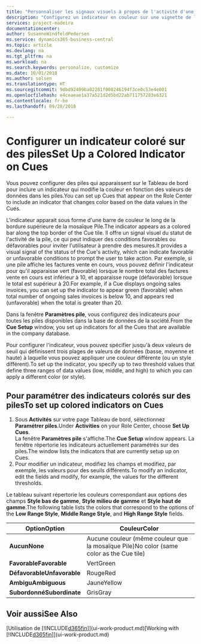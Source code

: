 ```yaml
---
title: "Personnaliser les signaux visuels à propos de l'activité d'une pile | Microsoft Docs"
description: "Configurez un indicateur en couleur sur une vignette de la pile pour fournir un signal visuel personnalisé de l'activité de la pile."
services: project-madeira
documentationcenter: 
author: SusanneWindfeldPedersen
ms.service: dynamics365-business-central
ms.topic: article
ms.devlang: na
ms.tgt_pltfrm: na
ms.workload: na
ms.search.keywords: personalize, customize
ms.date: 10/01/2018
ms.author: solsen
ms.translationtype: HT
ms.sourcegitcommit: 9dbd92409ba02281f008246194f3ce0c53e4e001
ms.openlocfilehash: e4ceaeae1a37a521d2d5bd22ab711757283e6321
ms.contentlocale: fr-be
ms.lasthandoff: 09/28/2018

---
```

# <a name="set-up-a-colored-indicator-on-cues"></a><span data-ttu-id="89480-103">Configurer un indicateur coloré sur des piles</span><span class="sxs-lookup"><span data-stu-id="89480-103">Set Up a Colored Indicator on Cues</span></span>
<span data-ttu-id="89480-104">Vous pouvez configurer des piles qui apparaissent sur le Tableau de bord pour inclure un indicateur qui modifie la couleur en fonction des valeurs de données dans les piles.</span><span class="sxs-lookup"><span data-stu-id="89480-104">You can set up Cues that appear on the Role Center to include an indicator that changes color based on the data values in the Cues.</span></span>

<span data-ttu-id="89480-105">L'indicateur apparait sous forme d'une barre de couleur le long de la bordure supérieure de la mosaïque Pile.</span><span class="sxs-lookup"><span data-stu-id="89480-105">The indicator appears as a colored bar along the top border of the Cue tile.</span></span> <span data-ttu-id="89480-106">Il offre un signal visuel du statut de l'activité de la pile, ce qui peut indiquer des conditions favorables ou défavorables pour inviter l'utilisateur à prendre des mesures.</span><span class="sxs-lookup"><span data-stu-id="89480-106">It provides a visual signal of the status of the Cue's activity, which can indicate favorable or unfavorable conditions to prompt the user to take action.</span></span> <span data-ttu-id="89480-107">Par exemple, si une pile affiche les factures vente en cours, vous pouvez définir l'indicateur pour qu'il apparaisse vert (favorable) lorsque le nombre total des factures vente en cours est inférieur à 10, et apparaisse rouge (défavorable) lorsque le total est supérieur à 20.</span><span class="sxs-lookup"><span data-stu-id="89480-107">For example, if a Cue displays ongoing sales invoices, you can set up the indicator to appear green (favorable) when total number of ongoing sales invoices is below 10, and appears red (unfavorable) when the total is greater than 20.</span></span>

<span data-ttu-id="89480-108">Dans la fenêtre **Paramètres pile**, vous configurez des indicateurs pour toutes les piles disponibles dans la base de données de la société.</span><span class="sxs-lookup"><span data-stu-id="89480-108">From the **Cue Setup** window, you set up indicators for all the Cues that are available in the company database.</span></span>

<span data-ttu-id="89480-109">Pour configurer l'indicateur, vous pouvez spécifier jusqu'à deux valeurs de seuil qui définissent trois plages de valeurs de données (basse, moyenne et haute) à laquelle vous pouvez appliquer une couleur différente (ou un style différent).</span><span class="sxs-lookup"><span data-stu-id="89480-109">To set up the indicator, you specify up to two threshold values that define three ranges of data values (low, middle, and high) to which you can apply a different color (or style).</span></span>

## <a name="to-set-up-colored-indicators-on-cues"></a><span data-ttu-id="89480-110">Pour paramétrer des indicateurs colorés sur des piles</span><span class="sxs-lookup"><span data-stu-id="89480-110">To set up colored indicators on Cues</span></span>
1. <span data-ttu-id="89480-111">Sous **Activités** sur votre page Tableau de bord, sélectionnez **Paramétrer piles**.</span><span class="sxs-lookup"><span data-stu-id="89480-111">Under **Activities** on your Role Center, choose **Set Up Cues**.</span></span>  
   <span data-ttu-id="89480-112">La fenêtre **Paramètres pile** s'affiche.</span><span class="sxs-lookup"><span data-stu-id="89480-112">The **Cue Setup** window appears.</span></span> <span data-ttu-id="89480-113">La fenêtre répertorie les indicateurs actuellement paramétrés sur des piles.</span><span class="sxs-lookup"><span data-stu-id="89480-113">The window lists the indicators that are currently setup up on Cues.</span></span>
2. <span data-ttu-id="89480-114">Pour modifier un indicateur, modifiez les champs et modifiez, par exemple, les valeurs pour des seuils différents.</span><span class="sxs-lookup"><span data-stu-id="89480-114">To modify an indicator, edit the fields and modify, for example, the values for the different thresholds.</span></span>  

<span data-ttu-id="89480-115">Le tableau suivant répertorie les couleurs correspondant aux options des champs **Style bas de gamme**, **Style milieu de gamme** et **Style haut de gamme**.</span><span class="sxs-lookup"><span data-stu-id="89480-115">The following table lists the colors that correspond to the options of the **Low Range Style**, **Middle Range Style**, and **High Range Style** fields.</span></span>

| <span data-ttu-id="89480-116">Option</span><span class="sxs-lookup"><span data-stu-id="89480-116">Option</span></span> | <span data-ttu-id="89480-117">Couleur</span><span class="sxs-lookup"><span data-stu-id="89480-117">Color</span></span> |
| --- | --- |
| <span data-ttu-id="89480-118">**Aucun**</span><span class="sxs-lookup"><span data-stu-id="89480-118">**None**</span></span> |<span data-ttu-id="89480-119">Aucune couleur (même couleur que la mosaïque Pile)</span><span class="sxs-lookup"><span data-stu-id="89480-119">No color (same color as the Cue tile)</span></span>|
| <span data-ttu-id="89480-120">**Favorable**</span><span class="sxs-lookup"><span data-stu-id="89480-120">**Favorable**</span></span> |<span data-ttu-id="89480-121">Vert</span><span class="sxs-lookup"><span data-stu-id="89480-121">Green</span></span> |
| <span data-ttu-id="89480-122">**Défavorable**</span><span class="sxs-lookup"><span data-stu-id="89480-122">**Unfavorable**</span></span> |<span data-ttu-id="89480-123">Rouge</span><span class="sxs-lookup"><span data-stu-id="89480-123">Red</span></span> |
| <span data-ttu-id="89480-124">**Ambigu**</span><span class="sxs-lookup"><span data-stu-id="89480-124">**Ambiguous**</span></span> |<span data-ttu-id="89480-125">Jaune</span><span class="sxs-lookup"><span data-stu-id="89480-125">Yellow</span></span> |
| <span data-ttu-id="89480-126">**Subordonné**</span><span class="sxs-lookup"><span data-stu-id="89480-126">**Subordinate**</span></span> |<span data-ttu-id="89480-127">Gris</span><span class="sxs-lookup"><span data-stu-id="89480-127">Gray</span></span> |

## <a name="see-also"></a><span data-ttu-id="89480-128">Voir aussi</span><span class="sxs-lookup"><span data-stu-id="89480-128">See Also</span></span>
<span data-ttu-id="89480-129">[Utilisation de [!INCLUDE[d365fin](includes/d365fin_md.md)]](ui-work-product.md)</span><span class="sxs-lookup"><span data-stu-id="89480-129">[Working with [!INCLUDE[d365fin](includes/d365fin_md.md)]](ui-work-product.md)</span></span>

